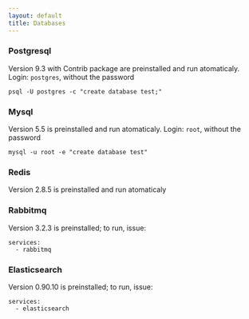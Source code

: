 ```yaml
---
layout: default
title: Databases
---
```


### Postgresql

Version 9.3 with Contrib package are preinstalled and run atomaticaly. Login: `postgres`, without the password 

    psql -U postgres -c "create database test;"


### Mysql

Version 5.5 is preinstalled and run atomaticaly. Login: `root`, without the password 

    mysql -u root -e "create database test"

### Redis

Version 2.8.5 is preinstalled and run atomaticaly

### Rabbitmq

Version 3.2.3 is preinstalled; to run, issue:

    services:
      - rabbitmq

### Elasticsearch

Version 0.90.10 is preinstalled; to run, issue:

    services:
      - elasticsearch
